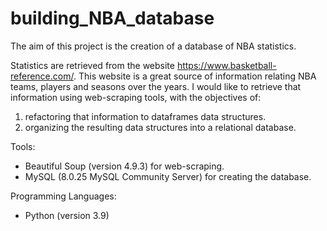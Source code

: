# building_NBA_database
The aim of this project is the creation of a database of NBA statistics. 

Statistics are retrieved from the website https://www.basketball-reference.com/. 
This website is a great source of information relating NBA teams, players and seasons over the years. I would like to retrieve that information using web-scraping tools, 
with the objectives of:
1. refactoring  that information to dataframes data structures.
2. organizing the resulting data structures into a relational database. 


Tools: 
  - Beautiful Soup (version 4.9.3) for web-scraping.
  - MySQL (8.0.25 MySQL Community Server) for creating the database.


Programming Languages:
  - Python (version 3.9)
  
